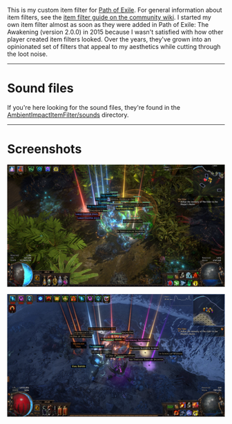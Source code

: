 This is my custom item filter for [Path of Exile](https://www.pathofexile.com/). For general information about item filters, see the [item filter guide on the community wiki](https://www.poewiki.net/wiki/Guide:Item_filter_guide). I started my own item filter almost as soon as they were added in Path of Exile: The Awakening (version 2.0.0) in 2015 because I wasn't satisfied with how other player created item filters looked. Over the years, they've grown into an opinionated set of filters that appeal to my aesthetics while cutting through the loot noise.

----

# Sound files

If you're here looking for the sound files, they're found in the [AmbientImpactItemFilter/sounds](/AmbientImpactItemFilter/sounds) directory.

----

# Screenshots

![A screenshot of Path of Exile demonstrating the item filter.](/AmbientImpactItemFilter/screenshot1.jpg)

![Another screenshot of Path of Exile demonstrating the item filter.](/AmbientImpactItemFilter/screenshot2.jpg)

